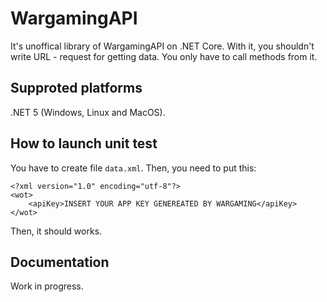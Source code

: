 # WargamingAPI
It's unoffical library of WargamingAPI on .NET Core. With it, you shouldn't write URL - request for getting data. You only have to call methods from it. 

## Supproted platforms
.NET 5 (Windows, Linux and MacOS).

## How to launch unit test

You have to create file `data.xml`. Then, you need to put this:
```
<?xml version="1.0" encoding="utf-8"?>
<wot>
    <apiKey>INSERT YOUR APP KEY GENEREATED BY WARGAMING</apiKey>
</wot>
```
Then, it should works.

## Documentation

Work in progress. 
